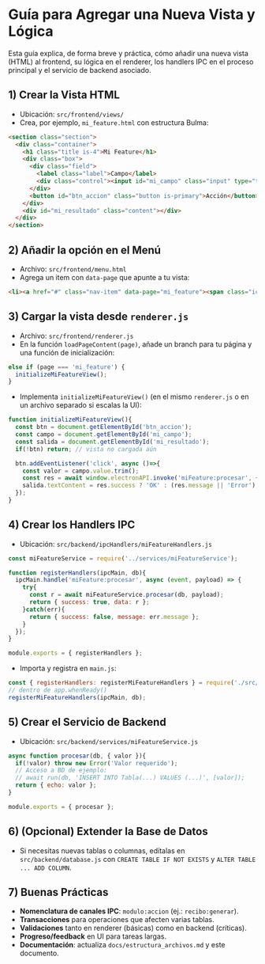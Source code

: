 # Guía para Agregar una Nueva Vista y Lógica

Esta guía explica, de forma breve y práctica, cómo añadir una nueva vista (HTML) al frontend, su lógica en el renderer, los handlers IPC en el proceso principal y el servicio de backend asociado.

## 1) Crear la Vista HTML

- Ubicación: `src/frontend/views/`
- Crea, por ejemplo, `mi_feature.html` con estructura Bulma:

```html
<section class="section">
  <div class="container">
    <h1 class="title is-4">Mi Feature</h1>
    <div class="box">
      <div class="field">
        <label class="label">Campo</label>
        <div class="control"><input id="mi_campo" class="input" type="text"></div>
      </div>
      <button id="btn_accion" class="button is-primary">Acción</button>
    </div>
    <div id="mi_resultado" class="content"></div>
  </div>
</section>
```

## 2) Añadir la opción en el Menú

- Archivo: `src/frontend/menu.html`
- Agrega un item con `data-page` que apunte a tu vista:

```html
<li><a href="#" class="nav-item" data-page="mi_feature"><span class="icon is-small mr-2"><i class="fas fa-star"></i></span> Mi Feature</a></li>
```

## 3) Cargar la vista desde `renderer.js`

- Archivo: `src/frontend/renderer.js`
- En la función `loadPageContent(page)`, añade un branch para tu página y una función de inicialización:

```js
else if (page === 'mi_feature') {
  initializeMiFeatureView();
}
```

- Implementa `initializeMiFeatureView()` (en el mismo `renderer.js` o en un archivo separado si escalas la UI):

```js
function initializeMiFeatureView(){
  const btn = document.getElementById('btn_accion');
  const campo = document.getElementById('mi_campo');
  const salida = document.getElementById('mi_resultado');
  if(!btn) return; // vista no cargada aún

  btn.addEventListener('click', async ()=>{
    const valor = campo.value.trim();
    const res = await window.electronAPI.invoke('miFeature:procesar', { valor });
    salida.textContent = res.success ? 'OK' : (res.message || 'Error');
  });
}
```

## 4) Crear los Handlers IPC

- Ubicación: `src/backend/ipcHandlers/miFeatureHandlers.js`

```js
const miFeatureService = require('../services/miFeatureService');

function registerHandlers(ipcMain, db){
  ipcMain.handle('miFeature:procesar', async (event, payload) => {
    try{
      const r = await miFeatureService.procesar(db, payload);
      return { success: true, data: r };
    }catch(err){
      return { success: false, message: err.message };
    }
  });
}

module.exports = { registerHandlers };
```

- Importa y registra en `main.js`:

```js
const { registerHandlers: registerMiFeatureHandlers } = require('./src/backend/ipcHandlers/miFeatureHandlers');
// dentro de app.whenReady()
registerMiFeatureHandlers(ipcMain, db);
```

## 5) Crear el Servicio de Backend

- Ubicación: `src/backend/services/miFeatureService.js`

```js
async function procesar(db, { valor }){
  if(!valor) throw new Error('Valor requerido');
  // Acceso a BD de ejemplo:
  // await run(db, 'INSERT INTO Tabla(...) VALUES (...)', [valor]);
  return { echo: valor };
}

module.exports = { procesar };
```

## 6) (Opcional) Extender la Base de Datos

- Si necesitas nuevas tablas o columnas, edítalas en `src/backend/database.js` con `CREATE TABLE IF NOT EXISTS` y `ALTER TABLE ... ADD COLUMN`.

## 7) Buenas Prácticas

- **Nomenclatura de canales IPC**: `modulo:accion` (ej.: `recibo:generar`).
- **Transacciones** para operaciones que afecten varias tablas.
- **Validaciones** tanto en renderer (básicas) como en backend (críticas).
- **Progreso/feedback** en UI para tareas largas.
- **Documentación**: actualiza `docs/estructura_archivos.md` y este documento.
